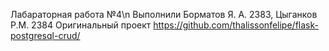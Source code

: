 Лабараторная работа №4\n
Выполнили Борматов Я. А. 2383, Цыганков Р.М. 2384
Оригинальный проект https://github.com/thalissonfelipe/flask-postgresql-crud/
